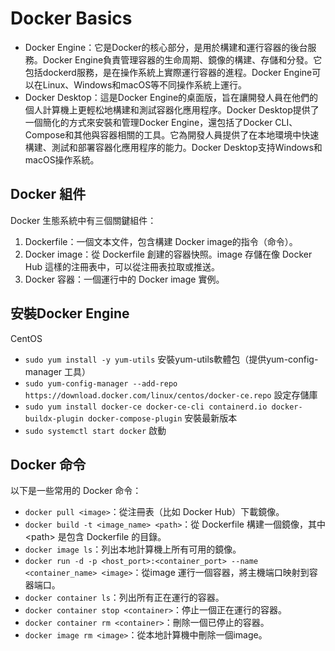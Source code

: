 # Docker Basics
* Docker Engine：它是Docker的核心部分，是用於構建和運行容器的後台服務。Docker Engine負責管理容器的生命周期、鏡像的構建、存儲和分發。它包括dockerd服務，是在操作系統上實際運行容器的進程。Docker Engine可以在Linux、Windows和macOS等不同操作系統上運行。
* Docker Desktop：這是Docker Engine的桌面版，旨在讓開發人員在他們的個人計算機上更輕松地構建和測試容器化應用程序。Docker Desktop提供了一個簡化的方式來安裝和管理Docker Engine，還包括了Docker CLI、Compose和其他與容器相關的工具。它為開發人員提供了在本地環境中快速構建、測試和部署容器化應用程序的能力。Docker Desktop支持Windows和macOS操作系統。
## Docker 組件
Docker 生態系統中有三個關鍵組件：

1. Dockerfile：一個文本文件，包含構建 Docker image的指令（命令）。
2. Docker image：從 Dockerfile 創建的容器快照。image 存儲在像 Docker Hub 這樣的注冊表中，可以從注冊表拉取或推送。
3. Docker 容器：一個運行中的 Docker image 實例。

## 安裝Docker Engine
CentOS
* `sudo yum install -y yum-utils` 安裝yum-utils軟體包（提供yum-config-manager 工具）
* `sudo yum-config-manager --add-repo https://download.docker.com/linux/centos/docker-ce.repo` 設定存儲庫
* `sudo yum install docker-ce docker-ce-cli containerd.io docker-buildx-plugin docker-compose-plugin` 安裝最新版本
* `sudo systemctl start docker` 啟動

## Docker 命令
以下是一些常用的 Docker 命令：
* `docker pull <image>`：從注冊表（比如 Docker Hub）下載鏡像。
* `docker build -t <image_name> <path>`：從 Dockerfile 構建一個鏡像，其中 \<path> 是包含 Dockerfile 的目錄。
* `docker image ls`：列出本地計算機上所有可用的鏡像。
* `docker run -d -p <host_port>:<container_port> --name <container_name> <image>`：從image 運行一個容器，將主機端口映射到容器端口。
* `docker container ls`：列出所有正在運行的容器。
* `docker container stop <container>`：停止一個正在運行的容器。
* `docker container rm <container>`：刪除一個已停止的容器。
* `docker image rm <image>`：從本地計算機中刪除一個image。